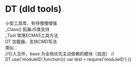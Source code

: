 DT (dld tools)
==

小型工具库，有待慢慢增强<br />
_Class() 拓展JS类支持<br />
_Tool 常用ECMA5工具方法<br />
DT 加载器，支持CMD写法<br />
类似：<br />
//引入文件，base 为全局优先主动依赖的模块（自选）
//<script type="text/javascript" src="xxx/xx/DT.js" base="xxx/xx"></script>
DT.use('moduleID',function(){
  var test = require('moduleID')
})

